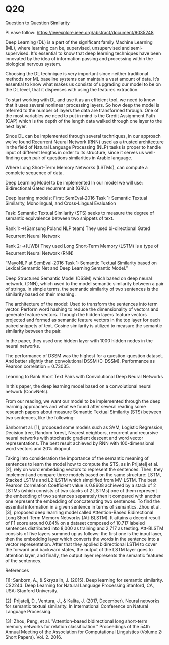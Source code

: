 # Q2Q
Question to Question Similarity 

PLease follow: https://ieeexplore.ieee.org/abstract/document/9035248

Deep Learning (DL) is a part of the significant family Machine Learning (ML), where learning can be, supervised, unsupervised and semi-supervised. It's essential to know that deep learning techniques have been innovated by the idea of information passing and processing within the biological nervous system.

Choosing the DL technique is very important since neither traditional methods nor ML baseline systems can maintain a vast amount of data. It’s essential to know what makes us consists of upgrading our model to be on the DL level, that it dispenses with using the features extraction.

To start working with DL and use it as an efficient tool, we need to know that it uses several nonlinear processing layers. So how deep the model is referred to the number of layers the data are transformed through. One of the most variables we need to put in mind is the Credit Assignment Path (CAP) which is the depth of the length data walked through one layer to the next layer. 

Since DL can be implemented through several techniques, in our approach we’ve found Recurrent Neural Network (RNN) used as a trusted architecture in the field of Natural Language Processing (NLP) tasks is proper to handle input of different lengths in order to its structure, since it serves us well-finding each pair of questions similarities in Arabic language.

Where Long Short-Term Memory Networks (LSTMs), can compute a complete sequence of data.

Deep Learning Model to be implemented 
In our model we will use:
Bidirectional Gated recurrent unit (GRU).

Deep learning models:
First: SemEval-2016 Task 1: Semantic Textual Similarity, Monolingual, and Cross-Lingual Evaluation

Task: Semantic Textual Similarity (STS) seeks to measure the degree of semantic equivalence between two snippets of text. 



Rank 1:
🡪(Samsung Poland NLP team) 
They used bi-directional Gated Recurrent Neural Network

Rank 2:
🡪(UWB) 
They used Long Short-Term Memory (LSTM) is a type of Recurrent Neural Network (RNN)

“MayoNLP at SemEval-2016 Task 1: Semantic Textual Similarity based on Lexical Semantic Net and Deep Learning Semantic Model.” 


Deep Structured Semantic Model (DSSM) which based on deep neural network, (DNN), which used to the model semantic similarity between a pair of strings. In simple terms, the semantic similarity of two sentences is the similarity based on their meaning.

The architecture of the model:
Used to transform the sentences into term vector.
Perform word hashing to reduce the dimensionality of vectors and generate feature vectors.
Through the hidden layers feature vectors projected and formed as semantic feature vectors in the top layer for each paired snippets of text. Cosine similarity is utilized to measure the semantic similarity between the pair.



In the paper, they used one hidden layer with 1000 hidden nodes in the neural networks.

The performance of DSSM was the highest for a question-question dataset.
And better slightly than convolutional DSSM (C-DSSM).
Performance as Pearson correlation = 0.73035.

Learning to Rank Short Text Pairs with Convolutional Deep Neural Networks

In this paper, the deep learning model based on a convolutional neural network (ConvNets).  

From our reading, we want our model to be implemented through the deep learning approaches and what we found after several reading some research papers about measure Semantic Textual Similarity (STS) between two sentences, like the following:

Sanbornet al. [1], proposed some models such as SVM, Logistic Regression, Decision tree, Random forest, Nearest neighbors, recurrent and recursive neural networks with stochastic gradient descent and word vector representations. The best result achieved by RNN with 100-dimensional word vectors and 20% dropout.

Taking into consideration the importance of the semantic meaning of sentences to learn the model how to compute the STS, as in Prijatelj et al. [2], rely on word embedding vectors to represent the sentences. Then, they implement and compare three models based on the same structure: LSTM, Stacked LSTMs and L2-LSTM which simplified from MV-LSTM. The best Pearson Correlation Coefficient value is 0.8608 achieved by a stack of 2 LSTMs (which consists of two stacks of 2 LSTMs) one of them represent the embedding of two sentences separately then it compared with another one represent the embedding of concatenating two sentences. 
To find the essential information in a given sentence in terms of semantics. Zhou et al. [3], proposed deep learning model called Attention-Based Bidirectional Long Short-Term Memory Networks (Att-BLSTM). It attains a decent result of F1 score around 0.84% on a dataset composed of 10,717 labeled sentences distributed into 8,000 as training and 2,717 as testing. Att-BLSTM consists of five layers summed up as follows: the first one is the input layer, then the embedding layer which converts the words in the sentence into a vector representation. After that they applied bidirectional LSTM to cover the forward and backward states, the output of the LSTM layer goes to attention layer, and finally, the output layer represents the semantic features of the sentences.


References 

[1]: Sanborn, A., & Skryzalin, J. (2015). Deep learning for semantic similarity. CS224d: Deep Learning for Natural Language Processing Stanford, CA, USA: Stanford University.‏

[2]: Prijatelj, D., Ventura, J., & Kalita, J. (2017, December). Neural networks for semantic textual similarity. In International Conference on Natural Language Processing.‏

[3]: Zhou, Peng, et al. "Attention-based bidirectional long short-term memory networks for relation classification." Proceedings of the 54th Annual Meeting of the Association for Computational Linguistics (Volume 2: Short Papers). Vol. 2. 2016.
